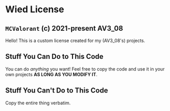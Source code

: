 # Wied License

## `MCValorant` (c) 2021-present AV3_08

Hello! This is a custom license created for my (AV3_08's) projects.

## Stuff You Can Do to This Code

You can do *anything* you want! Feel free to copy the code and use it in your own projects **AS LONG AS YOU MODIFY IT**.

## Stuff You Can't Do to This Code

Copy the entire thing verbatim.
